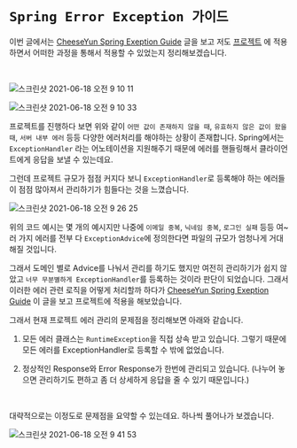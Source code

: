 # `Spring Error Exception 가이드`

이번 글에서는 [CheeseYun Spring Exeption Guide](https://cheese10yun.github.io/spring-guide-exception/) 글을 보고 저도 [프로젝트](https://github.com/YAPP-18th/iOS1_Backend) 에 적용하면서 어떠한 과정을 통해서 적용할 수 있었는지 정리해보겠습니다. 

<br>

![스크린샷 2021-06-18 오전 9 10 11](https://user-images.githubusercontent.com/45676906/122487011-2941c980-d015-11eb-8c81-83ef5583ef46.png)

![스크린샷 2021-06-18 오전 9 10 33](https://user-images.githubusercontent.com/45676906/122487012-2b0b8d00-d015-11eb-81a2-87d10d13ba2d.png)

프로젝트를 진행하다 보면 위와 같이 `어떤 값이 존재하지 않을 때`, `유효하지 않은 값이 왔을 때`, `서버 내부 에러` 등등 다양한 에러처리를 해야하는 상황이 존재합니다.
Spring에서는 `ExceptionHandler` 라는 어노테이션을 지원해주기 때문에 에러를 핸들링해서 클라이언트에게 응답을 보낼 수 있는데요. 

그런데 프로젝트 규모가 점점 커지다 보니 `ExceptionHandler`로 등록해야 하는 에러들이 점점 많아져서 관리하기가 힘들다는 것을 느꼈습니다. 

![스크린샷 2021-06-18 오전 9 26 25](https://user-images.githubusercontent.com/45676906/122487945-61e2a280-d017-11eb-8896-2a6c2d44b944.png)

위의 코드 예시는 몇 개의 예시지만 나중에 `이메일 중복`, `닉네임 중복`, `로그인 실패` 등등 여~러 가지 에러를 전부 다 `ExceptionAdvice`에 정의한다면 파일의 규모가 엄청나게 거대해질 것입니다. 

그래서 도메인 별로 Advice를 나눠서 관리를 하기도 했지만 여전히 관리하기가 쉽지 않았고 `너무 무분별하게 ExceptionHandler`를 등록하는 것이라 판단이 되었습니다. 그래서 이러한 에러 관련 로직을 어떻게 처리할까 하다가 [CheeseYun Spring Exeption Guide](https://cheese10yun.github.io/spring-guide-exception/) 이 글을 보고 프로젝트에 적용을 해보았습니다. 

그래서 현재 프로젝트 에러 관리의 문제점을 정리해보면 아래와 같습니다.

1. 모든 에러 클래스는 `RuntimeException`을 직접 상속 받고 있습니다. 그렇기 때문에 모든 에러를 ExceptionHandler로 등록할 수 밖에 없었습니다. 

2. 정상적인 Response와 Error Response가 한번에 관리되고 있습니다. (나누어 놓으면 관리하기도 편하고 좀 더 상세하게 응답을 줄 수 있기 때문입니다.)

<br>

대략적으로는 이정도로 문제점을 요약할 수 있는데요. 하나씩 풀어나가 보겠습니다. 

![스크린샷 2021-06-18 오전 9 41 53](https://user-images.githubusercontent.com/45676906/122488891-6e67fa80-d019-11eb-9f20-1788dc5a03b1.png)





<br>

